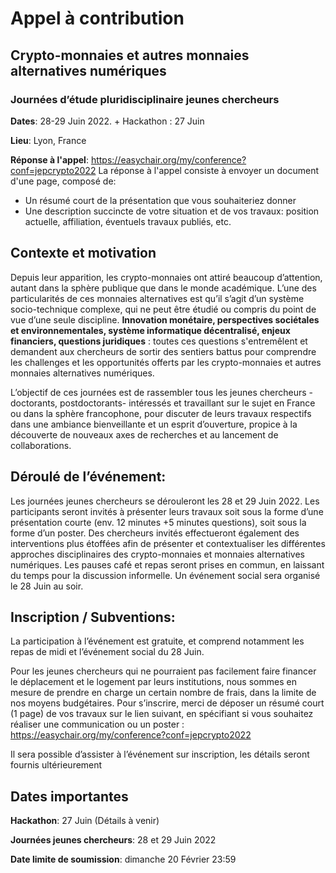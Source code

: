 # Appel à contribution

## Crypto-monnaies et autres monnaies alternatives numériques 
### Journées d’étude pluridisciplinaire jeunes chercheurs

**Dates**: 28-29 Juin 2022. + Hackathon : 27 Juin

**Lieu**: Lyon, France

**Réponse à l'appel**: https://easychair.org/my/conference?conf=jepcrypto2022
La réponse à l'appel consiste à envoyer un document d'une page, composé de: 

* Un résumé court de la présentation que vous souhaiteriez donner
* Une description succincte de votre situation et de vos travaux: position actuelle, affiliation, éventuels travaux publiés, etc.


## Contexte et motivation
Depuis leur apparition, les crypto-monnaies ont attiré beaucoup d’attention, autant dans la sphère publique que dans le monde académique. L’une des particularités de ces monnaies alternatives est qu’il s’agit d’un système socio-technique complexe, qui ne peut être étudié ou compris du point de vue d’une seule discipline. **Innovation monétaire, perspectives sociétales et environnementales, système informatique décentralisé, enjeux financiers, questions juridiques** : toutes ces questions s'entremêlent et demandent aux chercheurs de sortir des sentiers battus pour comprendre les challenges et les opportunités offerts par les crypto-monnaies et autres monnaies alternatives numériques.

L’objectif de ces journées est de rassembler tous les jeunes chercheurs -doctorants, postdoctorants- intéressés et travaillant sur le sujet en France ou dans la sphère francophone, pour discuter de leurs travaux respectifs dans une ambiance bienveillante et un esprit d’ouverture, propice à la découverte de nouveaux axes de recherches et au lancement de collaborations. 


## Déroulé de l’événement:
Les journées jeunes chercheurs se dérouleront les 28 et 29 Juin 2022. Les participants seront invités à présenter leurs travaux soit sous la forme d’une présentation courte (env. 12 minutes +5 minutes questions), soit sous la forme d’un poster. Des chercheurs invités effectueront également des interventions plus étoffées afin de présenter et contextualiser les différentes approches disciplinaires des crypto-monnaies et monnaies alternatives numériques. 
Les pauses café et repas seront prises en commun, en laissant du temps pour la discussion informelle. Un événement social sera organisé le 28 Juin au soir.


## Inscription / Subventions:
La participation à l’événement est gratuite, et comprend notamment les repas de midi et l’événement social du 28 Juin.

Pour les jeunes chercheurs qui ne pourraient pas facilement faire financer le déplacement et le logement par leurs institutions, nous sommes en mesure de prendre en charge un certain nombre de frais, dans la limite de nos moyens budgétaires.
Pour s’inscrire, merci de déposer un résumé court (1 page) de vos travaux sur le lien suivant, en spécifiant si vous souhaitez réaliser une communication ou un poster : https://easychair.org/my/conference?conf=jepcrypto2022


Il sera possible d’assister à l’événement sur inscription, les détails seront fournis ultérieurement

## Dates importantes
**Hackathon**: 27 Juin (Détails à venir)

**Journées jeunes chercheurs**: 28 et 29 Juin 2022

**Date limite de soumission**: dimanche 20 Février 23:59 


